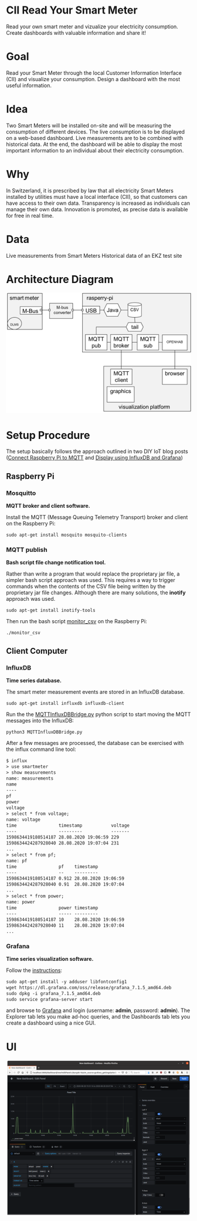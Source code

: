 # CII Read Your Smart Meter
Read your own smart meter and vizualize your electricity consumption. Create dashboards with valuable information and share it!

# Goal

Read your Smart Meter through the local Customer Information Interface (CII) and visualize your consumption. Design a dashboard with the most useful information.

# Idea

Two Smart Meters will be installed on-site and will be measuring the consumption of different devices. The live consumption is to be displayed on a web-based dashboard. Live measurements are to be combined with historical data. At the end, the dashboard will be able to display the most important information to an individual about their electricity consumption.

# Why

In Switzerland, it is prescribed by law that all electricity Smart Meters installed by utilities must have a local interface (CII), so that customers can have access to their own data. Transparency is increased as individuals can manage their own data. Innovation is promoted, as precise data is available for free in real time.

# Data

Live measurements from Smart Meters Historical data of an EKZ test site

# Architecture Diagram
![Architecture Diagram](img/ReadMySmartMeter_Setup.png)

# Setup Procedure
The setup basically follows the approach outlined in two
DIY IoT blog posts ([Connect Raspberry Pi to MQTT](https://diyi0t.com/microcontroller-to-raspberry-pi-wifi-mqtt-communication/)
and
[Display using InfluxDB and Grafana](https://diyi0t.com/visualize-mqtt-data-with-influxdb-and-grafana/))

## Raspberry Pi
### Mosquitto
**MQTT broker and client software.**

Install the MQTT (Message Queuing Telemetry Transport) broker and client
on the Raspberry Pi:
```
sudo apt-get install mosquito mosquito-clients
```

### MQTT publish 
**Bash script file change notification tool.**

Rather than write a program that would replace the proprietary jar file,
a simpler bash script approach was used.
This requires a way to trigger commands when the 
contents of the CSV file being written by the proprietary jar file changes.
Although there are many solutions, the **inotify** approach was used.
```
sudo apt-get install inotify-tools
```
Then run the bash script [monitor_csv](monitor_csv) on the Raspberry Pi:
```
./monitor_csv
```

## Client Computer
### InfluxDB
**Time series database.**

The smart meter measurement events are stored in an InfluxDB database.

```
sudo apt-get install influxdb influxdb-client
```

Run the the [MQTTInfluxDBBridge.py](MQTTInfluxDBBridge.py)
python script to start moving the MQTT messages into the InfluxDB:

```
python3 MQTTInfluxDBBridge.py
```

After a few messages are processed,
the database can be exercised with the influx command line tool:
```
$ influx
> use smartmeter
> show measurements
name: measurements
name
----
pf
power
voltage
> select * from voltage;
name: voltage
time                timestamp           voltage
----                ---------           -------
1598634419180514187 28.08.2020 19:06:59 229
1598634424287928040 28.08.2020 19:07:04 231
...
> select * from pf;
name: pf
time                pf    timestamp
----                --    ---------
1598634419180514187 0.912 28.08.2020 19:06:59
1598634424287928040 0.91  28.08.2020 19:07:04
...
> select * from power;
name: power
time                power timestamp
----                ----- ---------
1598634419180514187 10    28.08.2020 19:06:59
1598634424287928040 11    28.08.2020 19:07:04
...
```

### Grafana
**Time series visualization software.**

Follow the [instructions](https://grafana.com/grafana/download):
```
sudo apt-get install -y adduser libfontconfig1
wget https://dl.grafana.com/oss/release/grafana_7.1.5_amd64.deb
sudo dpkg -i grafana_7.1.5_amd64.deb
sudo service grafana-server start
```
and browse to [Grafana](http://localhost:3000/)
and login (username: **admin**, password: **admin**).
The Explorer tab lets you make ad-hoc queries,
and the Dashboards tab lets you create a dashboard using a nice GUI.

# UI
![Dashboard](img/dashboard.png)
